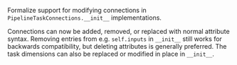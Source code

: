 Formalize support for modifying connections in `PipelineTaskConnections.__init__` implementations.

Connections can now be added, removed, or replaced with normal attribute syntax.
Removing entries from e.g. `self.inputs` in `__init__` still works for backwards compatibility, but deleting attributes is generally preferred.
The task dimensions can also be replaced or modified in place in `__init__`.
